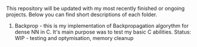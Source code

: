 This repository will be updated with my most recently finished or ongoing projects. Below you can find short descriptions of each folder.


1. Backprop - this is my implementation of Backpropagation algorythm for dense NN in C. It's main purpose was to test my basic C abilities.
  Status:   WIP - testing and optymisation, memory cleanup
  
